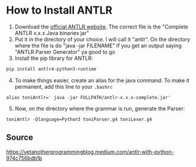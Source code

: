 # How to Install ANTLR

1. Download the [official ANTLR website](https://www.antlr.org/download.html).
The correct file is the "Complete ANTLR x.x.x Java binaries jar"
2. Put it in the directory of your choice. I will call it "antlr".
On the directory where the file is do "java -jar FILENAME"
If you get an output saying "ANTLR Parser Generator" ya good to go
3. Install the pip library for ANTLR:

```sh
pip install antlr4-python3-runtime
```

4. To make things easier, create an alias for the java command.
To make it permanent, add this line to your `.bashrc`

```
alias toniAntlr=' java -jar FULLPATH/antlr-x.x.x-complete.jar'
```

5. Now, on the directory where the grammar is run, generate the Parser:

```
toniAntlr -Dlanguage=Python3 toniParser.g4 toniLexer.g4
```

## Source

<https://yetanotherprogrammingblog.medium.com/antlr-with-python-974c756bdb1b>
